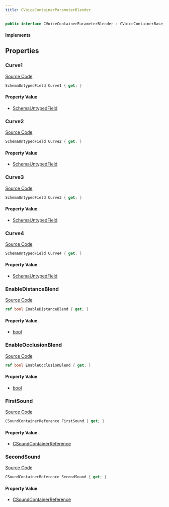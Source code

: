 ```yaml
---
title: CVoiceContainerParameterBlender
---
```


```csharp
public interface CVoiceContainerParameterBlender : CVoiceContainerBase, ISchemaClass<CVoiceContainerBase>, ISchemaClass<CVoiceContainerParameterBlender>, ISchemaField, ISchemaClass, INativeHandle
```

#### Implements

## Properties

### Curve1

[Source Code](https://github.com/swiftly-solution/swiftlys2/blob/beta/managed/src/SwiftlyS2.Generated/Schemas/Interfaces/CVoiceContainerParameterBlender.cs#L23)

```csharp
SchemaUntypedField Curve1 { get; }
```

#### Property Value

- [SchemaUntypedField](/docs/api/shared/schemas/schemauntypedfield)

### Curve2

[Source Code](https://github.com/swiftly-solution/swiftlys2/blob/beta/managed/src/SwiftlyS2.Generated/Schemas/Interfaces/CVoiceContainerParameterBlender.cs#L26)

```csharp
SchemaUntypedField Curve2 { get; }
```

#### Property Value

- [SchemaUntypedField](/docs/api/shared/schemas/schemauntypedfield)

### Curve3

[Source Code](https://github.com/swiftly-solution/swiftlys2/blob/beta/managed/src/SwiftlyS2.Generated/Schemas/Interfaces/CVoiceContainerParameterBlender.cs#L31)

```csharp
SchemaUntypedField Curve3 { get; }
```

#### Property Value

- [SchemaUntypedField](/docs/api/shared/schemas/schemauntypedfield)

### Curve4

[Source Code](https://github.com/swiftly-solution/swiftlys2/blob/beta/managed/src/SwiftlyS2.Generated/Schemas/Interfaces/CVoiceContainerParameterBlender.cs#L34)

```csharp
SchemaUntypedField Curve4 { get; }
```

#### Property Value

- [SchemaUntypedField](/docs/api/shared/schemas/schemauntypedfield)

### EnableDistanceBlend

[Source Code](https://github.com/swiftly-solution/swiftlys2/blob/beta/managed/src/SwiftlyS2.Generated/Schemas/Interfaces/CVoiceContainerParameterBlender.cs#L28)

```csharp
ref bool EnableDistanceBlend { get; }
```

#### Property Value

- [bool](https://learn.microsoft.com/dotnet/api/system.boolean)

### EnableOcclusionBlend

[Source Code](https://github.com/swiftly-solution/swiftlys2/blob/beta/managed/src/SwiftlyS2.Generated/Schemas/Interfaces/CVoiceContainerParameterBlender.cs#L20)

```csharp
ref bool EnableOcclusionBlend { get; }
```

#### Property Value

- [bool](https://learn.microsoft.com/dotnet/api/system.boolean)

### FirstSound

[Source Code](https://github.com/swiftly-solution/swiftlys2/blob/beta/managed/src/SwiftlyS2.Generated/Schemas/Interfaces/CVoiceContainerParameterBlender.cs#L16)

```csharp
CSoundContainerReference FirstSound { get; }
```

#### Property Value

- [CSoundContainerReference](/docs/api/shared/schemadefinitions/csoundcontainerreference)

### SecondSound

[Source Code](https://github.com/swiftly-solution/swiftlys2/blob/beta/managed/src/SwiftlyS2.Generated/Schemas/Interfaces/CVoiceContainerParameterBlender.cs#L18)

```csharp
CSoundContainerReference SecondSound { get; }
```

#### Property Value

- [CSoundContainerReference](/docs/api/shared/schemadefinitions/csoundcontainerreference)

